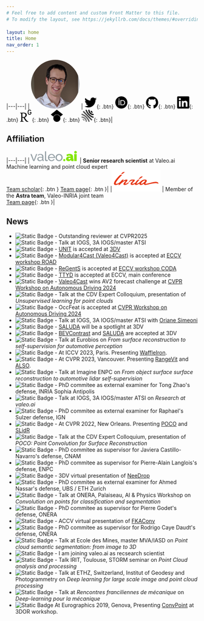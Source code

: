 ```yaml
---
# Feel free to add content and custom Front Matter to this file.
# To modify the layout, see https://jekyllrb.com/docs/themes/#overriding-theme-defaults

layout: home
title: Home
nav_order: 1
---
```


|---|---|
| <img style="border-radius: 50%" width="128" height="128" src="/images/profile.png" /> | [<img width="32" height="32" src="/images/svg_icons/twitter.svg" title="Twitter" />](https://twitter.com/alexandreboulch){: .btn}  [<img width="32" height="32" src="/images/svg_icons/orcid.svg" title="Orcid" />](https://orcid.org/0000-0002-4196-9665){: .btn} [<img width="32" height="32" src="/images/svg_icons/github.svg" title="Github" />](https://github.com/aboulch){: .btn} [<img width="32" height="32" src="/images/svg_icons/linkedin.svg" title="LinkedIn" />](https://fr.linkedin.com/in/alexandre-boulch-0464b71b){: .btn} [<img width="32" height="32" src="/images/svg_icons/researchgate.svg" title="ResearchGate" />](https://www.researchgate.net/scientific-contributions/Alexandre-Boulch-2008959436){: .btn} [<img width="32" height="32" src="/images/svg_icons/googlescholar.svg" title="Google Scholar" />](https://scholar.google.fr/citations?user=iJ3qFGAAAAAJ&hl=en){: .btn} [<img width="32" height="32" src="/images/svg_icons/hal.svg" title="HAL" />](https://cv.archives-ouvertes.fr/boulch-alexandre){: .btn}|

## Affiliation

|---|---|
|<img width="128" src="/images/valeoai_logo.png" /> | **Senior research scientist** at Valeo.ai<br/> Machine learning and point cloud expert<br/> [Team scholar](https://scholar.google.com/citations?user=eM4nZ1sAAAAJ){: .btn } [Team page](https://valeoai.github.io/blog/){: .btn }|
|<img width="128" src="/images/inria_logo.png"/>    | Member of the **Astra team**, Valeo-INRIA joint team<br/> [Team page](https://astra-vision.github.io/){: .btn }|


<!-- ## Publications highlights

|---|---|
|<img width="128" height="128" src="/images/publications/2024_CVPR_ScaLR/thumbnail.png" />| [Three Pillars improving Vision Foundation Model Distillation for Lidar](/publications/2024_cvpr_scalr)<br/> Computer Vision and Pattern Recognition (CVPR) 2024<br/> |
|<img width="128" height="128" src="/images/publications/2024_CVPR_WAD_OccFeat/thumbnail.png" />| [OccFeat: Self-supervised Occupancy Feature Prediction for Pretraining BEV Segmentation Networks](/publications/2024_WAD_OccFeat)<br/> CVPR Workshop on Autonomous Driving (WAD) 2024<br/> |
|<img width="128" height="128" src="/images/publications/2024_3DV_bevcontrast/thumbnail.png" />| [BEVContrast: Self-Supervision in BEV Space for Automotive Lidar Point Clouds](/publications/2024_3DV_bevcontrast)<br/> International Conference on 3D vision (3DV) 2024<br/> |
|<img width="128" height="128" src="/images/publications/2024_3DV_saluda/thumbnail.png" />| [SALUDA: Surface-based Automotive Lidar Unsupervised Domain Adaptation](/publications/2024_3DV_saluda)<br/> International Conference on 3D vision (3DV) 2024<br/> |
|<img width="128" height="128" src="/images/publication_thumbnails/2023_iccv_waffleiron.png" />| [Using a Waffle Iron for Automotive Point Cloud Semantic Segmentation](/publications/2023_iccv_waffleiron)<br/> International Conference on Computer Vision (ICCV) 2023<br/> |
|<img width="128" height="128" src="/images/publication_thumbnails/2023_cvpr_rangevit.png" />| [RangeViT: Towards Vision Transformers for 3D Semantic Segmentation in Autonomous Driving](/publications/2023_cvpr_rangevit)<br/> Computer Vision and Pattern Recognition (CVPR) 2023|
|<img width="128" height="128" src="/images/publication_thumbnails/2023_cvpr_also.png" />| [ALSO: Automotive Lidar Self-supervision by Occupancy estimation](/publications/2023_cvpr_also)<br/> Computer Vision and Pattern Recognition (CVPR) 2023|

[Here is a more complete list of publications](/publications) -->

## News

<!---
![Static Badge](https://img.shields.io/badge/2023%2F10-red) News
![Static Badge](https://img.shields.io/badge/2023%2F10-darkgreen) Talk
![Static Badge](https://img.shields.io/badge/2023%2F10-blue) Papers / Conferences
--->

- ![Static Badge](https://img.shields.io/badge/2025%2F05%2F10-blue) - Outstanding reviewer at CVPR2025
- ![Static Badge](https://img.shields.io/badge/2025%2F01%2F22-darkgreen) - Talk at IOGS, 3A IOGS/master ATSI
- ![Static Badge](https://img.shields.io/badge/2024%2F08%2F26-blue) - [UNIT](https://boulch.eu/publications/2025_3DV_UNIT) is accepted at [3DV](https://3dvconf.github.io/2025/)
- ![Static Badge](https://img.shields.io/badge/2024%2F08%2F26-blue) - [Modular4Cast (Valeo4Cast)](https://boulch.eu/publications/2024_WAD_valeo4cast) is accepted at [ECCV workshop ROAD](https://sites.google.com/view/road-eccv2024/home)
- ![Static Badge](https://img.shields.io/badge/2024%2F08%2F11-blue) - [ReGentS](https://boulch.eu/publications/2024_ECCVW_Regents) is accepted at [ECCV workshop CODA](https://coda-dataset.github.io/w-coda2024/)
- ![Static Badge](https://img.shields.io/badge/2024%2F07%2F01-blue) - [TTYD](https://boulch.eu/publications/2024_ECCV_TTYD) is accepted at ECCV, main conference
- ![Static Badge](https://img.shields.io/badge/2024%2F06%2F17-blue) - [Valeo4Cast](https://boulch.eu/publications/2024_WAD_valeo4cast) wins AV2 forecast challenge at [CVPR Workshop on Autonomous Driving 2024](https://cvpr2024.wad.vision/)
- ![Static Badge](https://img.shields.io/badge/2024%2F05%2F15-darkgreen) - Talk at the CDV Expert Colloquium, presentation of *Unsupervised learning for point clouds*
- ![Static Badge](https://img.shields.io/badge/2024%2F04%2F11-blue) - OccFeat is accepted at [CVPR Workshop on Autonomous Driving 2024](https://cvpr2024.wad.vision/)
- ![Static Badge](https://img.shields.io/badge/2024%2F01%2F24-darkgreen) - Talk at IOGS, 3A IOGS/master ATSI with [Oriane Simeoni](https://osimeoni.github.io/)
- ![Static Badge](https://img.shields.io/badge/2024%2F01%2F15-blue) - [SALUDA](https://boulch.eu/publications/2024_3DV_saluda) will be a spotlight at 3DV
- ![Static Badge](https://img.shields.io/badge/2023%2F10-blue) - [BEVContrast](https://boulch.eu/publications/2024_3DV_bevcontrast) and [SALUDA](https://boulch.eu/publications/2024_3DV_saluda) are accepted at 3DV
- ![Static Badge](https://img.shields.io/badge/2023%2F10%2F19-darkgreen) - Talk at Eurobios on *From surface reconstruction to self-supervision for automotive perception*
- ![Static Badge](https://img.shields.io/badge/2023%2F10%2F02_to_2023%2F10%2F06-blue) - At ICCV 2023, Paris. Presenting [WaffleIron](/publications/2023_iccv_waffleiron).
- ![Static Badge](https://img.shields.io/badge/2023%2F06%2F18_to_2023%2F06%2F22-blue) - At CVPR 2023, Vancouver. Presenting [RangeVit](/publications/2023_cvpr_rangevit) and [ALSO](/publications/2023_cvpr_also).
- ![Static Badge](https://img.shields.io/badge/2023%2F06%2F14-darkgreen) - Talk at Imagine ENPC on *From object surface surface reconstruction to automotive lidar self-supervision*
- ![Static Badge](https://img.shields.io/badge/2023%2F03%2F27-yellow) - PhD commitee as external examiner for Tong Zhao's defense, INRIA Sophia Antipolis
- ![Static Badge](https://img.shields.io/badge/2023%2F01%2F18-darkgreen) - Talk at IOGS, 3A IOGS/master ATSI on *Research at valeo.ai*
- ![Static Badge](https://img.shields.io/badge/2022%2F10%2F17-yellow) - PhD commitee as external examiner for Raphael's Sulzer defense, IGN
- ![Static Badge](https://img.shields.io/badge/2022%2F06%2F19_to_2022%2F06%2F24-blue) - At CVPR 2022, New Orleans. Presenting [POCO](/publications/2022_cvpr_poco) and [SLidR](/publications/2022_cvpr_slidr)
- ![Static Badge](https://img.shields.io/badge/2022%2F05%2F18-darkgreen) - Talk at the CDV Expert Colloquium, presentation of *POCO: Point Convolution for Surface Reconstruction*
- ![Static Badge](https://img.shields.io/badge/2022%2F03%2F23-yellow)  - PhD commitee as supervisor for Javiera Castillo-Navarro's defense, CNAM
- ![Static Badge](https://img.shields.io/badge/2021%2F12%2F14-yellow)  - PhD commitee as supervisor for Pierre-Alain Langlois's defense, ENPC
- ![Static Badge](https://img.shields.io/badge/2021%2F12%2F01_to_2021%2F12%2F03-blue) - 3DV virtual presentation of [NeeDrop](/publications/2021_3dv_needrop)
- ![Static Badge](https://img.shields.io/badge/2021%2F05%2F21-yellow) - PhD commitee as external examiner for Ahmed Nassar's defense, UBS / ETH Zurich
- ![Static Badge](https://img.shields.io/badge/2021%2F04%2F12-darkgreen) - Talk at ONERA, Palaiseau, AI & Physics Workshop on *Convolution on points for classification and segmentation*
- ![Static Badge](https://img.shields.io/badge/2021%2F01%2F22-yellow)  - PhD commitee as supervisor for Pierre Godet's defense, ONERA
- ![Static Badge](https://img.shields.io/badge/2020%2F11%2F30_to_2020%2F12%2F04-blue) - ACCV virtual presentation of [FKAConv](/publications/2020_accv_fkaconv)
- ![Static Badge](https://img.shields.io/badge/2020%2F11%2F06-yellow)  - PhD commitee as supervisor for Rodrigo Caye Daudt's defense, ONERA
- ![Static Badge](https://img.shields.io/badge/2020%2F03%2F05-darkgreen) - Talk at Ecole des Mines, master MVA/IASD on *Point cloud semantic segmentation: from image to 3D*
- ![Static Badge](https://img.shields.io/badge/2019%2F11%2F04-red) - I am joining valeo.ai as recsearch scientist
- ![Static Badge](https://img.shields.io/badge/2019%2F10%2F25-darkgreen) - Talk IRIT, Toulouse, STORM seminar on *Point Cloud analysis and processing*
- ![Static Badge](https://img.shields.io/badge/2019%2F09%2F27-darkgreen) - Talk at ETHZ, Switzerland, Institut of Geodesy and Photogrammetry on *Deep learning for large scale image and point cloud processing*
- ![Static Badge](https://img.shields.io/badge/2019%2F05%2F28-darkgreen) - Talk at *Rencontres franciliennes de mécanique* on *Deep-learning pour la mécanique*
- ![Static Badge](https://img.shields.io/badge/2019%2F05%2F05_to_2019%2F05%2F10-blue) At Eurographics 2019, Genova, Presenting [ConvPoint](/publications/2020_cag_convpoint) at 3DOR workshop.


